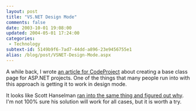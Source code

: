 ```yaml
---
layout: post
title: "VS.NET Design Mode"
comments: false
date: 2003-10-01 19:08:00
updated: 2004-05-01 17:24:00
categories:
 - Technology
subtext-id: 5149b9f6-7ad7-44dd-a896-23e9456755e1
alias: /blog/post/VSNET-Design-Mode.aspx
---
```



A while back, I wrote [an article for CodeProject](http://www.codeproject.com/aspnet/page_templates.asp?df=100&forumid=7329&select=626466&msg=626466) about creating a base class page for ASP.NET projects. One of the things that many people run into with this approach is getting it to work in design mode.

It looks like Scott Hanselman [ran into the same thing and figured out why](http://www.hanselman.com/blog/PermaLink.aspx?guid=9ff4c3b2-70ec-4b0f-95ed-5bd83b6c9a55). I'm not 100% sure his solution will work for all cases, but it is worth a try.
